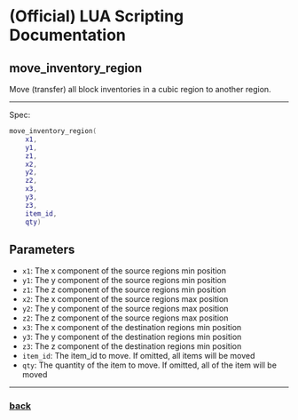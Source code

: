 
# (Official) LUA Scripting Documentation

## move_inventory_region

Move (transfer) all block inventories in a cubic region to another region.

___

Spec:

```lua
move_inventory_region(
	x1,
	y1,
	z1,
	x2,
	y2,
	z2,
	x3,
	y3,
	z3,
	item_id,
	qty)
```

## Parameters

- `x1`: The x component of the source regions min position
- `y1`: The y component of the source regions min position
- `z1`: The z component of the source regions min position
- `x2`: The x component of the source regions max position
- `y2`: The y component of the source regions max position
- `z2`: The z component of the source regions max position
- `x3`: The x component of the destination regions min position
- `y3`: The y component of the destination regions min position
- `z3`: The z component of the destination regions min position
- `item_id`: The item_id to move. If omitted, all items will be moved
- `qty`: The quantity of the item to move. If omitted, all of the item will be moved

___

### [back](../inventory)
